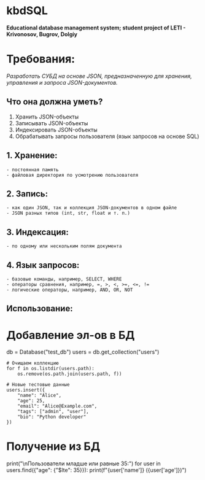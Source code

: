 # kbdSQL
**Educational database management system; student project of LETI - Krivonosov, Bugrov, Dolgiy**

# Требования: 
*Разработать СУБД на основе JSON, предназначенную для хранения, управления и запроса JSON-документов.*

## Что она должна уметь?
1. Хранить JSON-объекты
2. Записывать JSON-объекты
3. Индексировать JSON-объекты
4. Обрабатывать запросы пользователя (язык запросов на основе SQL)

## 1. Хранение:

    - постоянная память
    - файловая директория по усмотрению пользователя

## 2. Запись:

    - как один JSON, так и коллекция JSON-документов в одном файле
    - JSON разных типов (int, str, float и т. п.)

## 3. Индексация:

    - по одному или нескольким полям документа

## 4. Язык запросов:

    - базовые команды, например, SELECT, WHERE
    - операторы сравнения, например, =, >, <, >=, <=, !=
    - логические операторы, например, AND, OR, NOT

## Использование:

# Добавление эл-ов в БД

db = Database("test_db")
    users = db.get_collection("users")
    
    # Очищаем коллекцию
    for f in os.listdir(users.path):
        os.remove(os.path.join(users.path, f))
    
    # Новые тестовые данные
    users.insert({
        "name": "Alice",
        "age": 25,
        "email": "Alice@Example.com",
        "tags": ["admin", "user"],
        "bio": "Python developer"
    })

# Получение из БД

print("\nПользователи младше или равные 35:")
    for user in users.find({"age": {"$lte": 35}}):
        print(f"{user['name']} ({user['age']})")